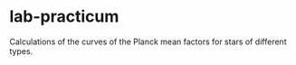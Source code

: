 # lab-practicum
Сalculations of the curves of the Planck mean factors for stars of different types.
